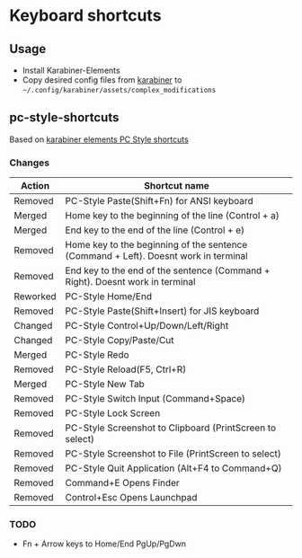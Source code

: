 # Keyboard shortcuts

## Usage

* Install Karabiner-Elements
* Copy desired config files from [karabiner](karabiner) to `~/.config/karabiner/assets/complex_modifications`

## pc-style-shortcuts

Based on [karabiner elements PC Style shortcuts](https://ke-complex-modifications.pqrs.org/?q=pc%20style)

### Changes

|Action|Shortcut name|
|---|---|
|Removed|PC-Style Paste(Shift+Fn) for ANSI keyboard|
|Merged|Home key to the beginning of the line (Control + a)|
|Merged|End key to the end of the line (Control + e)|PC-Style Home/End|
|Removed|Home key to the beginning of the sentence (Command + Left). Doesnt work in terminal|
|Removed|End key to the end of the sentence (Command + Right). Doesnt work in terminal|
|Reworked|PC-Style Home/End|
|Removed|PC-Style Paste(Shift+Insert) for JIS keyboard|
|Changed|PC-Style Control+Up/Down/Left/Right|
|Changed|PC-Style Copy/Paste/Cut|
|Merged|PC-Style Redo|
|Removed|PC-Style Reload(F5, Ctrl+R)|
|Merged|PC-Style New Tab|
|Removed|PC-Style Switch Input (Command+Space)|
|Removed|PC-Style Lock Screen|
|Removed|PC-Style Screenshot to Clipboard (PrintScreen to select)|
|Removed|PC-Style Screenshot to File (PrintScreen to select)|
|Removed|PC-Style Quit Application (Alt+F4 to Command+Q)|
|Removed|Command+E Opens Finder|
|Removed|Control+Esc Opens Launchpad|

### TODO

* Fn + Arrow keys to Home/End PgUp/PgDwn
